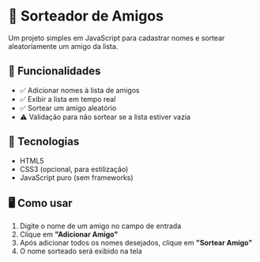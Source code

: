 # 🎁 Sorteador de Amigos

Um projeto simples em JavaScript para cadastrar nomes e sortear aleatoriamente um amigo da lista.

## 🚀 Funcionalidades

- ✅ Adicionar nomes à lista de amigos
- ✅ Exibir a lista em tempo real
- ✅ Sortear um amigo aleatório
- ⚠️ Validação para não sortear se a lista estiver vazia

## 🧪 Tecnologias

- HTML5
- CSS3 (opcional, para estilização)
- JavaScript puro (sem frameworks)

## 🖥️ Como usar

1. Digite o nome de um amigo no campo de entrada
2. Clique em **"Adicionar Amigo"**
3. Após adicionar todos os nomes desejados, clique em **"Sortear Amigo"**
4. O nome sorteado será exibido na tela



